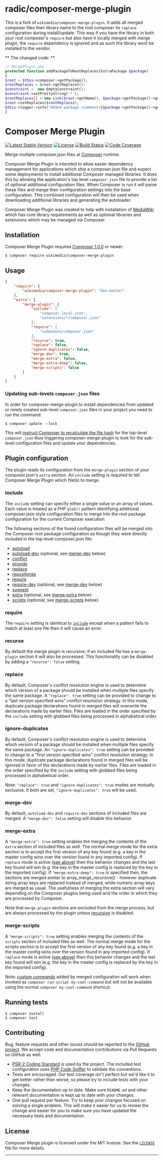 # radic/composer-merge-plugin
This is a fork of `wikimedia/composer-merge-plugin`. It adds all merged composer files their library name to the root composer its
`replace` configuration during install/update. This way if you have the library in both your root composer's `require` but also
have it locally merged with merge plugin, the `require` dependency is ignored and as such the library wont be installed to the vendor.  

** The changed code: **
```php
// MergePlugin.php
protected function addPackageToRootReplaces(ExtraPackage $package)
{
$root = $this->composer->getPackage();
$rootReplaces = $root->getReplaces();
$constraint =  new EmptyConstraint();
$constraint->setPrettyString('*');
$rootReplaces[] = new Link($root->getName(), $package->getPackage()->getName(),$constraint,'replaces','*');
$root->setReplaces($rootReplaces);
$this->logger->info("Added package <comment>{$package->getPackage()->getName()}</comment> to root composer replace");
}
```

Composer Merge Plugin
=====================

[![Latest Stable Version]](https://packagist.org/packages/wikimedia/composer-merge-plugin) [![License]](https://github.com/wikimedia/composer-merge-plugin/blob/master/LICENSE)
[![Build Status]](https://travis-ci.org/wikimedia/composer-merge-plugin)
[![Code Coverage]](https://scrutinizer-ci.com/g/wikimedia/composer-merge-plugin/?branch=master)


Merge multiple composer.json files at [Composer] runtime.

Composer Merge Plugin is intended to allow easier dependency management for
applications which ship a composer.json file and expect some deployments to
install additional Composer managed libraries. It does this by allowing the
application's top level `composer.json` file to provide a list of optional
additional configuration files. When Composer is run it will parse these files
and merge their configuration settings into the base configuration. This
combined configuration will then be used when downloading additional libraries
and generating the autoloader.

Composer Merge Plugin was created to help with installation of [MediaWiki]
which has core library requirements as well as optional libraries and
extensions which may be managed via Composer.


Installation
------------

Composer Merge Plugin requires [Composer 1.0.0](https://getcomposer.org/) or
newer.

```
$ composer require wikimedia/composer-merge-plugin
```


Usage
-----

```json
{
    "require": {
        "wikimedia/composer-merge-plugin": "dev-master"
    },
    "extra": {
        "merge-plugin": {
            "include": [
                "composer.local.json",
                "extensions/*/composer.json"
            ],
            "require": [
                "submodule/composer.json"
            ],
            "recurse": true,
            "replace": false,
            "ignore-duplicates": false,
            "merge-dev": true,
            "merge-extra": false,
            "merge-extra-deep": false,
            "merge-scripts": false
        }
    }
}
```

### Updating sub-levels `composer.json` files


In order for composer-merge-plugin to install dependencies from updated or newly created sub-level `composer.json` files in your project you need to run the command:

```
$ composer update --lock
```

This will [instruct Composer to recalculate the file hash](https://getcomposer.org/doc/03-cli.md#update) for the top-level `composer.json` thus triggering composer-merge-plugin to look for the sub-level configuration files and update your dependencies.


Plugin configuration
--------------------

The plugin reads its configuration from the `merge-plugin` section of your
composer.json's `extra` section. An `include` setting is required to tell
Composer Merge Plugin which file(s) to merge.


### include

The `include` setting can specify either a single value or an array of values.
Each value is treated as a PHP `glob()` pattern identifying additional
composer.json style configuration files to merge into the root package
configuration for the current Composer execution.

The following sections of the found configuration files will be merged into
the Composer root package configuration as though they were directly included
in the top-level composer.json file:

* [autoload](https://getcomposer.org/doc/04-schema.md#autoload)
* [autoload-dev](https://getcomposer.org/doc/04-schema.md#autoload-dev)
  (optional, see [merge-dev](#merge-dev) below)
* [conflict](https://getcomposer.org/doc/04-schema.md#conflict)
* [provide](https://getcomposer.org/doc/04-schema.md#provide)
* [replace](https://getcomposer.org/doc/04-schema.md#replace)
* [repositories](https://getcomposer.org/doc/04-schema.md#repositories)
* [require](https://getcomposer.org/doc/04-schema.md#require)
* [require-dev](https://getcomposer.org/doc/04-schema.md#require-dev)
  (optional, see [merge-dev](#merge-dev) below)
* [suggest](https://getcomposer.org/doc/04-schema.md#suggest)
* [extra](https://getcomposer.org/doc/04-schema.md#extra)
  (optional, see [merge-extra](#merge-extra) below)
* [scripts](https://getcomposer.org/doc/04-schema.md#scripts)
  (optional, see [merge-scripts](#merge-scripts) below)


### require

The `require` setting is identical to [`include`](#include) except when
a pattern fails to match at least one file then it will cause an error.

### recurse

By default the merge plugin is recursive; if an included file has
a `merge-plugin` section it will also be processed. This functionality can be
disabled by adding a `"recurse": false` setting.


### replace

By default, Composer's conflict resolution engine is used to determine which
version of a package should be installed when multiple files specify the same
package. A `"replace": true` setting can be provided to change to a "last
version specified wins" conflict resolution strategy. In this mode, duplicate
package declarations found in merged files will overwrite the declarations
made by earlier files. Files are loaded in the order specified by the
`include` setting with globbed files being processed in alphabetical order.

### ignore-duplicates

By default, Composer's conflict resolution engine is used to determine which
version of a package should be installed when multiple files specify the same
package. An `"ignore-duplicates": true` setting can be provided to change to
a "first version specified wins" conflict resolution strategy. In this mode,
duplicate package declarations found in merged files will be ignored in favor
of the declarations made by earlier files. Files are loaded in the order
specified by the `include` setting with globbed files being processed in
alphabetical order.

Note: `"replace": true` and `"ignore-duplicates": true` modes are mutually
exclusive. If both are set, `"ignore-duplicates": true` will be used.

### merge-dev

By default, `autoload-dev` and `require-dev` sections of included files are
merged. A `"merge-dev": false` setting will disable this behavior.


### merge-extra

A `"merge-extra": true` setting enables the merging the contents of the
`extra` section of included files as well. The normal merge mode for the extra
section is to accept the first version of any key found (e.g. a key in the
master config wins over the version found in any imported config). If
`replace` mode is active ([see above](#replace)) then this behavior changes
and the last key found will win (e.g. the key in the master config is replaced
by the key in the imported config). If `"merge-extra-deep": true` is specified
then, the sections are merged similar to array_merge_recursive() - however
duplicate string array keys are replaced instead of merged, while numeric
array keys are merged as usual. The usefulness of merging the extra section
will vary depending on the Composer plugins being used and the order in which
they are processed by Composer.

Note that `merge-plugin` sections are excluded from the merge process, but are
always processed by the plugin unless [recursion](#recurse) is disabled.

### merge-scripts

A `"merge-scripts": true` setting enables merging the contents of the
`scripts` section of included files as well. The normal merge mode for the
scripts section is to accept the first version of any key found (e.g. a key in
the master config wins over the version found in any imported config). If
`replace` mode is active ([see above](#replace)) then this behavior changes
and the last key found will win (e.g. the key in the master config is replaced
by the key in the imported config).

Note: [custom commands][] added by merged configuration will work when invoked
as `composer run-script my-cool-command` but will not be available using the
normal `composer my-cool-command` shortcut.


Running tests
-------------

```
$ composer install
$ composer test
```


Contributing
------------

Bug, feature requests and other issues should be reported to the [GitHub
project]. We accept code and documentation contributions via Pull Requests on
GitHub as well.

- [PSR-2 Coding Standard][] is used by the project. The included test
  configuration uses [PHP Code Sniffer][] to validate the conventions.
- Tests are encouraged. Our test coverage isn't perfect but we'd like it to
  get better rather than worse, so please try to include tests with your
  changes.
- Keep the documentation up to date. Make sure `README.md` and other
  relevant documentation is kept up to date with your changes.
- One pull request per feature. Try to keep your changes focused on solving
  a single problem. This will make it easier for us to review the change and
  easier for you to make sure you have updated the necessary tests and
  documentation.


License
-------

Composer Merge plugin is licensed under the MIT license. See the
[`LICENSE`](LICENSE) file for more details.


---
[Composer]: https://getcomposer.org/
[MediaWiki]: https://www.mediawiki.org/wiki/MediaWiki
[GitHub project]: https://github.com/wikimedia/composer-merge-plugin
[PSR-2 Coding Standard]: https://github.com/php-fig/fig-standards/blob/master/accepted/PSR-2-coding-style-guide.md
[PHP Code Sniffer]: http://pear.php.net/package/PHP_CodeSniffer
[Latest Stable Version]: https://img.shields.io/packagist/v/wikimedia/composer-merge-plugin.svg?style=flat
[License]: https://img.shields.io/packagist/l/wikimedia/composer-merge-plugin.svg?style=flat
[Build Status]: https://img.shields.io/travis/wikimedia/composer-merge-plugin.svg?style=flat
[Code Coverage]: https://img.shields.io/scrutinizer/coverage/g/wikimedia/composer-merge-plugin/master.svg?style=flat
[custom commands]: https://getcomposer.org/doc/articles/scripts.md#writing-custom-commands
